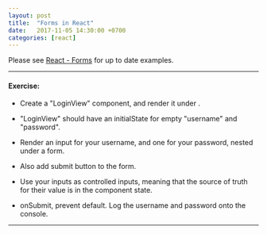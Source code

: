 ```yaml
---
layout: post
title:  "Forms in React"
date:   2017-11-05 14:30:00 +0700
categories: [react]
---
```


Please see [React - Forms](https://reactjs.org/docs/forms.html) for up to date examples.

---

#### Exercise:

- Create a "LoginView" component, and render it under <App />.

- "LoginView" should have an initialState for empty "username" and "password".

- Render an input for your username, and one for your password, nested under a form.

- Also add submit button to the form.

- Use your inputs as controlled inputs, meaning that the source of truth for their value is
in the component state.

- onSubmit, prevent default. Log the username and password onto the console.

---
